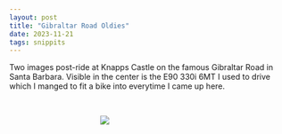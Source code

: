```yaml
---
layout: post
title: "Gibraltar Road Oldies"
date: 2023-11-21
tags: snippits
---
```


Two images post-ride at Knapps Castle on the famous Gibraltar Road in Santa Barbara. Visible in the center is the E90 330i 6MT I used to drive which I manged to fit a bike into everytime I came up here.

<br>
<p align="center">
<img style="max-width: 1024px; margin: 0 0 0 -162px;" src="https://drive.google.com/uc?id=1u_l66AykJr2MkGGhRKqX3lxcz-uynB5r">
</p>